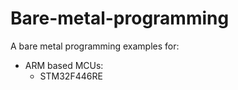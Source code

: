 # Bare-metal-programming
A bare metal programming examples for:  
- ARM based MCUs: 
	- STM32F446RE
